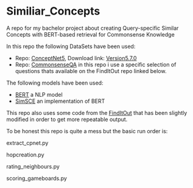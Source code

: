 # Similiar_Concepts
 A repo for my bachelor project about creating  Query-specific Similar Concepts with BERT-based retrieval for Commonsense Knowledge


In this repo the following DataSets have been used:
* Repo: [ConceptNet5](https://github.com/commonsense/conceptnet5), Download link: [Version5.7.0](https://s3.amazonaws.com/conceptnet/downloads/2019/edges/conceptnet-assertions-5.7.0.csv.gz)
* Repo: [CommonsenseQA](https://github.com/jonathanherzig/commonsenseqa) in this repo i use a specific selection of questions thats available on the FindItOut repo linked below.

The following models have been used:
* [BERT](https://huggingface.co/docs/transformers/model_doc/bert) a NLP model
* [SimSCE](https://github.com/princeton-nlp/SimCSE) an implementation of BERT

This repo also uses some code from the [FindItOut](https://github.com/delftcrowd/FindItOut) that has been slightly modified
in order to get more repeatable output.


To be honest this repo is quite a mess but the basic run order is:

extract_cpnet.py

hopcreation.py

rating_neighbours.py

scoring_gameboards.py
